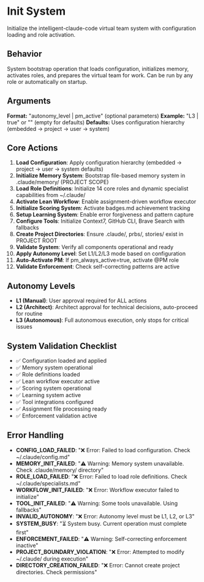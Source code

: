 # Init System

Initialize the intelligent-claude-code virtual team system with configuration loading and role activation.

## Behavior
System bootstrap operation that loads configuration, initializes memory, activates roles,
and prepares the virtual team for work. Can be run by any role or automatically on startup.

## Arguments
**Format:** "autonomy_level | pm_active" (optional parameters)
**Example:** "L3 | true" or "" (empty for defaults)
**Defaults:** Uses configuration hierarchy (embedded → project → user → system)

## Core Actions
1. **Load Configuration**: Apply configuration hierarchy (embedded → project → user → system defaults)
2. **Initialize Memory System**: Bootstrap file-based memory system in .claude/memory/ (PROJECT SCOPE)
3. **Load Role Definitions**: Initialize 14 core roles and dynamic specialist capabilities from ~/.claude/
4. **Activate Lean Workflow**: Enable assignment-driven workflow executor
5. **Initialize Scoring System**: Activate badges.md achievement tracking
6. **Setup Learning System**: Enable error forgiveness and pattern capture
7. **Configure Tools**: Initialize Context7, GitHub CLI, Brave Search with fallbacks
8. **Create Project Directories**: Ensure .claude/, prbs/, stories/ exist in PROJECT ROOT
9. **Validate System**: Verify all components operational and ready
10. **Apply Autonomy Level**: Set L1/L2/L3 mode based on configuration
11. **Auto-Activate PM**: If pm_always_active=true, activate @PM role
12. **Validate Enforcement**: Check self-correcting patterns are active

## Autonomy Levels
- **L1 (Manual)**: User approval required for ALL actions
- **L2 (Architect)**: Architect approval for technical decisions, auto-proceed for routine
- **L3 (Autonomous)**: Full autonomous execution, only stops for critical issues

## System Validation Checklist
- ✅ Configuration loaded and applied
- ✅ Memory system operational  
- ✅ Role definitions loaded
- ✅ Lean workflow executor active
- ✅ Scoring system operational
- ✅ Learning system active
- ✅ Tool integrations configured
- ✅ Assignment file processing ready
- ✅ Enforcement validation active

## Error Handling
- **CONFIG_LOAD_FAILED**: "❌ Error: Failed to load configuration. Check ~/.claude/config.md"
- **MEMORY_INIT_FAILED**: "⚠️ Warning: Memory system unavailable. Check .claude/memory/ directory"
- **ROLE_LOAD_FAILED**: "❌ Error: Failed to load role definitions. Check ~/.claude/specialists.md"
- **WORKFLOW_INIT_FAILED**: "❌ Error: Workflow executor failed to initialize"
- **TOOL_INIT_FAILED**: "⚠️ Warning: Some tools unavailable. Using fallbacks"
- **INVALID_AUTONOMY**: "❌ Error: Autonomy level must be L1, L2, or L3"
- **SYSTEM_BUSY**: "⏳ System busy. Current operation must complete first"
- **ENFORCEMENT_FAILED**: "⚠️ Warning: Self-correcting enforcement inactive"
- **PROJECT_BOUNDARY_VIOLATION**: "❌ Error: Attempted to modify ~/.claude/ during execution"
- **DIRECTORY_CREATION_FAILED**: "❌ Error: Cannot create project directories. Check permissions"
